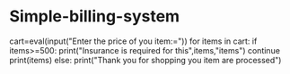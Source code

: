 # Simple-billing-system
cart=eval(input("Enter the price of you item:="))
for items in cart:
   if items>=500:
      print("Insurance is required for this",items,"items")
      continue
   print(items)
else:
   print("Thank you for shopping you item are processed")
